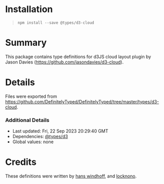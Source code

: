 # Installation
> `npm install --save @types/d3-cloud`

# Summary
This package contains type definitions for d3JS cloud layout plugin by Jason Davies (https://github.com/jasondavies/d3-cloud).

# Details
Files were exported from https://github.com/DefinitelyTyped/DefinitelyTyped/tree/master/types/d3-cloud.

### Additional Details
 * Last updated: Fri, 22 Sep 2023 20:29:40 GMT
 * Dependencies: [@types/d3](https://npmjs.com/package/@types/d3)
 * Global values: none

# Credits
These definitions were written by [hans windhoff](https://github.com/hansrwindhoff), and [locknono](https://github.com/locknono).
